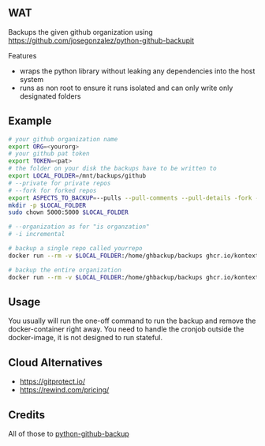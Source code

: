## WAT

Backups the given github organization using https://github.com/josegonzalez/python-github-backupit

Features
 - wraps the python library without leaking any dependencies into the host system
 - runs as non root to ensure it runs isolated and can only write only designated folders
  

## Example

```bash
# your github organization name
export ORG=<yourorg>
# your github pat token
export TOKEN=<pat>
# the folder on your disk the backups have to be written to
export LOCAL_FOLDER=/mnt/backups/github
# --private for private repos
# --fork for forked repos
export ASPECTS_TO_BACKUP=--pulls --pull-comments --pull-details -fork --private
mkdir -p $LOCAL_FOLDER
sudo chown 5000:5000 $LOCAL_FOLDER

# --organization as for "is organzation"
# -i incremental

# backup a single repo called yourrepo
docker run --rm -v $LOCAL_FOLDER:/home/ghbackup/backups ghcr.io/kontextwork/github-backup $ORG --organization -t $TOKEN $ASPECTS_TO_BACKUP --incremental -o /home/ghbackup/backups -R yourrepo

# backup the entire organization
docker run --rm -v $LOCAL_FOLDER:/home/ghbackup/backups ghcr.io/kontextwork/github-backup $ORG --organization -t $TOKEN $ASPECTS_TO_BACKUP --incremental -o /home/ghbackup/backups
```

## Usage

You usually will run the one-off command to run the backup and remove the docker-container right away. You need to 
handle the cronjob outside the docker-image, it is not designed to run stateful.

## Cloud Alternatives

- https://gitprotect.io/
- https://rewind.com/pricing/


## Credits

All of those to [python-github-backup](https://github.com/josegonzalez/python-github-backup)